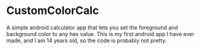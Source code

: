 # CustomColorCalc
A simple android calculator app that lets you set the foreground and background color to any hex value.
This is my first android app I have ever made, and I am 14 years old, so the code is probably not pretty.
